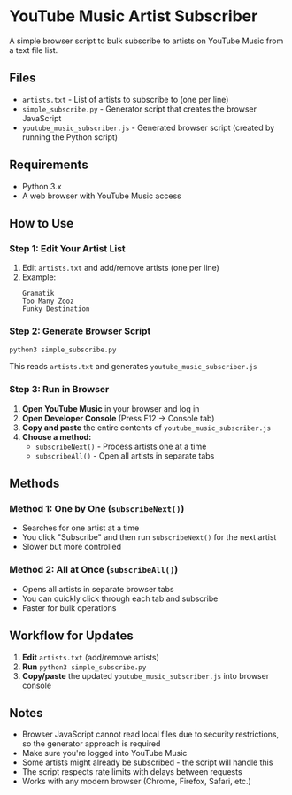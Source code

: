 # YouTube Music Artist Subscriber

A simple browser script to bulk subscribe to artists on YouTube Music from a text file list.

## Files

- `artists.txt` - List of artists to subscribe to (one per line)
- `simple_subscribe.py` - Generator script that creates the browser JavaScript
- `youtube_music_subscriber.js` - Generated browser script (created by running the Python script)

## Requirements

- Python 3.x
- A web browser with YouTube Music access

## How to Use

### Step 1: Edit Your Artist List
1. Edit `artists.txt` and add/remove artists (one per line)
2. Example:
   ```
   Gramatik
   Too Many Zooz
   Funky Destination
   ```

### Step 2: Generate Browser Script
```bash
python3 simple_subscribe.py
```
This reads `artists.txt` and generates `youtube_music_subscriber.js`

### Step 3: Run in Browser
1. **Open YouTube Music** in your browser and log in
2. **Open Developer Console** (Press F12 → Console tab)
3. **Copy and paste** the entire contents of `youtube_music_subscriber.js`
4. **Choose a method:**
   - `subscribeNext()` - Process artists one at a time
   - `subscribeAll()` - Open all artists in separate tabs

## Methods

### Method 1: One by One (`subscribeNext()`)
- Searches for one artist at a time
- You click "Subscribe" and then run `subscribeNext()` for the next artist
- Slower but more controlled

### Method 2: All at Once (`subscribeAll()`)
- Opens all artists in separate browser tabs
- You can quickly click through each tab and subscribe
- Faster for bulk operations

## Workflow for Updates

1. **Edit** `artists.txt` (add/remove artists)
2. **Run** `python3 simple_subscribe.py` 
3. **Copy/paste** the updated `youtube_music_subscriber.js` into browser console

## Notes

- Browser JavaScript cannot read local files due to security restrictions, so the generator approach is required
- Make sure you're logged into YouTube Music
- Some artists might already be subscribed - the script will handle this
- The script respects rate limits with delays between requests
- Works with any modern browser (Chrome, Firefox, Safari, etc.)

